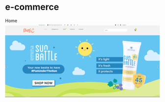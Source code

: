 # e-commerce
Home
![alt text](https://github.com/PhungHaThiKim/e-commerce/blob/main/imagedemo/home.PNG?raw=true)
